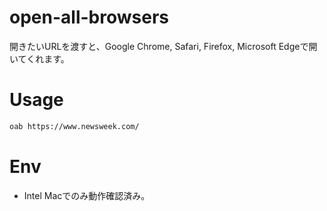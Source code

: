 # open-all-browsers
開きたいURLを渡すと、Google Chrome, Safari, Firefox, Microsoft Edgeで開いてくれます。

# Usage

```sh
oab https://www.newsweek.com/
```

# Env
- Intel Macでのみ動作確認済み。
